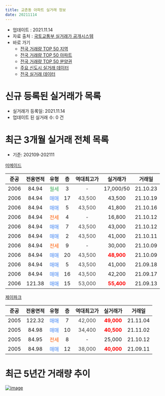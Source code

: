 ```yaml
---
title: 교촌동 아파트 실거래 정보
date: 20211114
---
```


* 업데이트 : 2021.11.14
* 자료 출처 : [국토교통부 실거래가 공개시스템](http://rt.molit.go.kr)
* 바로 가기
    * [전국 거래량 TOP 50 지역](https://apt-info.github.io/apt-trade-info/tr)
    * [전국 거래량 TOP 50 아파트](https://apt-info.github.io/apt-trade-info/ta)
    * [전국 거래량 TOP 50 분양권](https://apt-info.github.io/apt-trade-info/tb)
    * [주요 신도시 실거래 데이터](https://apt-info.github.io/apt-trade-info/newtown)
    * [전국 실거래 데이터](https://apt-info.github.io/apt-trade-info/all)



<script async src="https://pagead2.googlesyndication.com/pagead/js/adsbygoogle.js"></script>
<!-- 기본광고 -->
<ins class="adsbygoogle"
     style="display:block"
     data-ad-client="ca-pub-1142216861245946"
     data-ad-slot="4805727019"
     data-ad-format="auto"
     data-full-width-responsive="true"></ins>
<script>
     (adsbygoogle = window.adsbygoogle || []).push({});
</script>


# 신규 등록된 실거래가 목록

* 실거래가 등록일: 2021.11.14
* 업데이트 된 실거래 수: 0 건




<script async src="https://pagead2.googlesyndication.com/pagead/js/adsbygoogle.js"></script>
<!-- 기본광고 -->
<ins class="adsbygoogle"
     style="display:block"
     data-ad-client="ca-pub-1142216861245946"
     data-ad-slot="4805727019"
     data-ad-format="auto"
     data-full-width-responsive="true"></ins>
<script>
     (adsbygoogle = window.adsbygoogle || []).push({});
</script>


# 최근 3개월 실거래 전체 목록
* 기준: 202109-202111


[미메이드](https://search.naver.com/search.naver?query=%EB%AF%B8%EB%A9%94%EC%9D%B4%EB%93%9C)

|준공|전용면적|유형|층|역대최고가|실거래가|거래일|
|:---:|:---:|:---:|:---:|:---:|:---:|:---:|
|2006|84.94|<span style="color:#34A853">월세</span>|3|<span style="color:#444444">-</span>|17,000/50|21.10.23|
|2006|84.94|<span style="color:#4285F3">매매</span>|17|<span style="color:#444444">43,500</span>|43,500|21.10.19|
|2006|84.94|<span style="color:#4285F3">매매</span>|5|<span style="color:#444444">43,500</span>|41,800|21.10.16|
|2006|84.94|<span style="color:#FF5A00">전세</span>|4|<span style="color:#444444">-</span>|16,800|21.10.12|
|2006|84.94|<span style="color:#4285F3">매매</span>|7|<span style="color:#444444">43,500</span>|43,000|21.10.12|
|2006|84.94|<span style="color:#4285F3">매매</span>|2|<span style="color:#444444">43,500</span>|41,000|21.10.11|
|2006|84.94|<span style="color:#FF5A00">전세</span>|9|<span style="color:#444444">-</span>|30,000|21.10.09|
|2006|84.94|<span style="color:#4285F3">매매</span>|20|<span style="color:#444444">43,500</span>|<b><span style="color:#FF0000">48,900</span></b>|21.10.09|
|2006|84.94|<span style="color:#4285F3">매매</span>|5|<span style="color:#444444">43,500</span>|41,000|21.09.18|
|2006|84.94|<span style="color:#4285F3">매매</span>|16|<span style="color:#444444">43,500</span>|42,200|21.09.17|
|2006|121.38|<span style="color:#4285F3">매매</span>|15|<span style="color:#444444">53,000</span>|<b><span style="color:#FF0000">55,400</span></b>|21.09.13|

[제이파크](https://search.naver.com/search.naver?query=%EC%A0%9C%EC%9D%B4%ED%8C%8C%ED%81%AC)

|준공|전용면적|유형|층|역대최고가|실거래가|거래일|
|:---:|:---:|:---:|:---:|:---:|:---:|:---:|
|2005|122.32|<span style="color:#4285F3">매매</span>|7|<span style="color:#444444">42,000</span>|<b><span style="color:#FF0000">49,000</span></b>|21.11.04|
|2005|84.98|<span style="color:#4285F3">매매</span>|10|<span style="color:#444444">34,400</span>|<b><span style="color:#FF0000">40,500</span></b>|21.11.02|
|2005|84.95|<span style="color:#FF5A00">전세</span>|8|<span style="color:#444444">-</span>|25,000|21.10.12|
|2005|84.98|<span style="color:#4285F3">매매</span>|12|<span style="color:#444444">38,000</span>|<b><span style="color:#FF0000">40,000</span></b>|21.09.11|



<script async src="https://pagead2.googlesyndication.com/pagead/js/adsbygoogle.js"></script>
<!-- 기본광고 -->
<ins class="adsbygoogle"
     style="display:block"
     data-ad-client="ca-pub-1142216861245946"
     data-ad-slot="4805727019"
     data-ad-format="auto"
     data-full-width-responsive="true"></ins>
<script>
     (adsbygoogle = window.adsbygoogle || []).push({});
</script>


# 최근 5년간 거래량 추이


<div style="width:100%;">
    <canvas id="deal_progress" height="200"></canvas>
</div>

<script>
new Chart(document.getElementById("deal_progress"), {
    type: 'line',
    data: {
        labels: ['16.01','16.02','16.03','16.04','16.05','16.06','16.07','16.08','16.09','16.10','16.11','16.12','17.01','17.02','17.03','17.04','17.05','17.06','17.07','17.08','17.09','17.10','17.11','17.12','18.01','18.02','18.03','18.04','18.05','18.06','18.07','18.08','18.09','18.10','18.11','18.12','19.01','19.02','19.03','19.04','19.05','19.06','19.07','19.08','19.09','19.10','19.11','19.12','20.01','20.02','20.03','20.04','20.05','20.06','20.07','20.08','20.09','20.10','20.11','20.12','21.01','21.02','21.03','21.04','21.05','21.06','21.07','21.08','21.09','21.10','21.11'],
        datasets: [{
            label: '매매/분양권',
            data: [7,3,5,6,6,3,7,11,5,7,8,3,4,7,8,1,7,8,6,4,10,6,6,3,4,8,4,11,3,5,6,5,12,10,4,9,6,9,10,5,3,3,13,6,13,14,18,21,7,18,12,12,9,12,8,5,6,7,6,2,5,6,5,3,3,3,1,3,4,5,2],
            borderColor: "rgba(66, 133, 243, 1)",
            backgroundColor: "rgba(66, 133, 243, 0.05)",
            borderWidth: 1,
            pointRadius: 0,
            fill: false,
            lineTension: 0
        },{
            label: '전/월세',
            data: [14,7,7,6,5,8,4,7,1,4,4,9,2,5,7,6,6,3,4,1,1,5,9,7,7,2,6,11,3,3,3,4,4,5,4,3,5,4,4,5,5,3,5,3,2,5,3,6,6,6,8,3,6,4,2,2,5,1,3,3,7,3,2,3,3,6,3,0,0,4,0],
            borderColor: "rgba(255, 90, 0, 1)",
            backgroundColor: "rgba(255, 90, 0, 0.05)",
            borderWidth: 1,
            pointRadius: 0,
            fill: false,
            lineTension: 0
        },{
            label: '합계',
            data: [21,10,12,12,11,11,11,18,6,11,12,12,6,12,15,7,13,11,10,5,11,11,15,10,11,10,10,22,6,8,9,9,16,15,8,12,11,13,14,10,8,6,18,9,15,19,21,27,13,24,20,15,15,16,10,7,11,8,9,5,12,9,7,6,6,9,4,3,4,9,2],
            borderColor: "rgba(0, 0, 0, 1)",
            backgroundColor: "rgba(0, 0, 0, 0.03)",
            borderWidth: 0.1,
            pointRadius: 0,
            fill: true,
            lineTension: 0
        }
        ]
    },
    options: {
        responsive: true,
        title: {
            display: false
        },
        tooltips: {
            mode: 'index',
            intersect: false
        },
        hover: {
            mode: 'nearest',
            intersect: true
        },
        scales: {
            xAxes: [{
                display: true,
                scaleLabel: {
                    display: true,
                    labelString: '년/월'
                }
            }],
            yAxes: [{
                display: true,
                ticks: {
                    suggestedMin: 0,
                },
                scaleLabel: {
                    display: true,
                    labelString: '실거래 수'
                }
            }]
        }
    }
});

</script>


[![image](https://apt-info.github.io/images/2020-01-03-apt-trade-info/1024x500.png)](https://play.google.com/store/apps/details?id=com.aptinfo.apttradeinfo)


